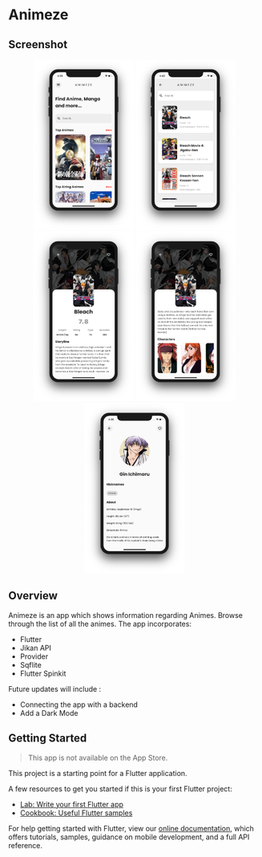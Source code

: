 # Animeze

## Screenshot

<p align="center">
  <img src="screenshots/Home.png" width="200">
  <img src="screenshots/Search.png" width="200">
  <img src="screenshots/AnimeDetails.png" width="200">
  <img src="screenshots/AnimeDetails2.png" width="200">
  <img src="screenshots/CharacterDetails.png" width="200">
</p>

## Overview

Animeze is an app which shows information regarding Animes. Browse through the list of all the animes. The app incorporates:

- Flutter
- Jikan API
- Provider
- Sqflite
- Flutter Spinkit

Future updates will include :

- Connecting the app with a backend
- Add a Dark Mode

## Getting Started

> This app is not available on the App Store.

This project is a starting point for a Flutter application.

A few resources to get you started if this is your first Flutter project:

- [Lab: Write your first Flutter app](https://flutter.dev/docs/get-started/codelab)
- [Cookbook: Useful Flutter samples](https://flutter.dev/docs/cookbook)

For help getting started with Flutter, view our
[online documentation](https://flutter.dev/docs), which offers tutorials,
samples, guidance on mobile development, and a full API reference.

